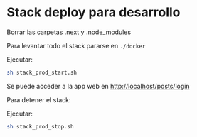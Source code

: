 # Stack deploy para desarrollo

Borrar las carpetas .next y .node_modules

Para levantar todo el stack pararse en `./docker`

Ejecutar:
```sh
sh stack_prod_start.sh
```

Se puede acceder a la app web en [http://localhost/posts/login](http://localhost/posts/login)

Para detener el stack:

Ejecutar:
```sh
sh stack_prod_stop.sh
```